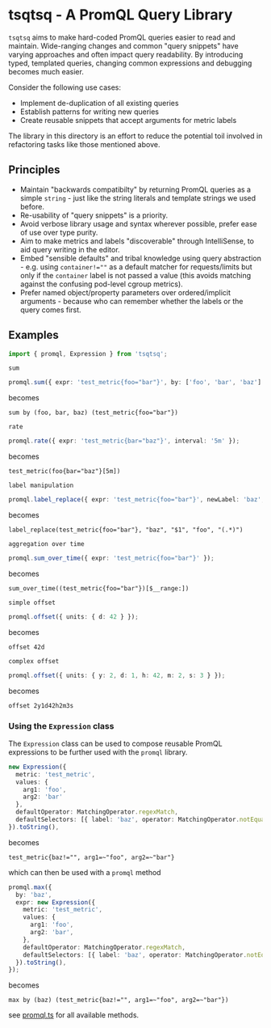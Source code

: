 # tsqtsq - A PromQL Query Library

`tsqtsq` aims to make hard-coded PromQL queries easier to read and maintain. Wide-ranging changes and common "query snippets" have varying approaches and often impact query readability. By introducing typed, templated queries, changing common expressions and debugging becomes much easier.

Consider the following use cases:

- Implement de-duplication of all existing queries
- Establish patterns for writing new queries
- Create reusable snippets that accept arguments for metric labels

The library in this directory is an effort to reduce the potential toil involved in refactoring tasks like those mentioned above.

## Principles

- Maintain "backwards compatibilty" by returning PromQL queries as a simple `string` - just like the string literals and template strings we used before.
- Re-usability of "query snippets" is a priority.
- Avoid verbose library usage and syntax wherever possible, prefer ease of use over type purity.
- Aim to make metrics and labels "discoverable" through IntelliSense, to aid query writing in the editor.
- Embed "sensible defaults" and tribal knowledge using query abstraction - e.g. using `container!=""` as a default matcher for requests/limits but only if the `container` label is not passed a value (this avoids matching against the confusing pod-level cgroup metrics).
- Prefer named object/property parameters over ordered/implicit arguments - because who can remember whether the labels or the query comes first.

## Examples

```ts
import { promql, Expression } from 'tsqtsq';
```

`sum`

```ts
promql.sum({ expr: 'test_metric{foo="bar"}', by: ['foo', 'bar', 'baz'] });
```

becomes

```
sum by (foo, bar, baz) (test_metric{foo="bar"})
```

`rate`

```ts
promql.rate({ expr: 'test_metric{bar="baz"}', interval: '5m' });
```

becomes

```
test_metric(foo{bar="baz"}[5m])
```

`label manipulation`

```ts
promql.label_replace({ expr: 'test_metric{foo="bar"}', newLabel: 'baz', existingLabel: 'foo' });
```

becomes

```
label_replace(test_metric{foo="bar"}, "baz", "$1", "foo", "(.*)")
```

`aggregation over time`

```ts
promql.sum_over_time({ expr: 'test_metric{foo="bar"}' });
```

becomes

```
sum_over_time((test_metric{foo="bar"})[$__range:])
```

`simple offset`

```ts
promql.offset({ units: { d: 42 } });
```

becomes

```
offset 42d
```

`complex offset`

```ts
promql.offset({ units: { y: 2, d: 1, h: 42, m: 2, s: 3 } });
```

becomes

```
offset 2y1d42h2m3s
```

### Using the `Expression` class

The `Expression` class can be used to compose reusable PromQL expressions to be further used with the `promql` library.

```ts
new Expression({
  metric: 'test_metric',
  values: {
    arg1: 'foo',
    arg2: 'bar'
  },
  defaultOperator: MatchingOperator.regexMatch,
  defaultSelectors: [{ label: 'baz', operator: MatchingOperator.notEqual, value: '' }],
}).toString(),
```

becomes

```
test_metric{baz!="", arg1=~"foo", arg2=~"bar"}
```

which can then be used with a `promql` method

```ts
promql.max({
  by: 'baz',
  expr: new Expression({
    metric: 'test_metric',
    values: {
      arg1: 'foo',
      arg2: 'bar',
    },
    defaultOperator: MatchingOperator.regexMatch,
    defaultSelectors: [{ label: 'baz', operator: MatchingOperator.notEqual, value: '' }],
  }).toString(),
});
```

becomes

```
max by (baz) (test_metric{baz!="", arg1=~"foo", arg2=~"bar"})
```

see [promql.ts](./src/promql.ts) for all available methods.
